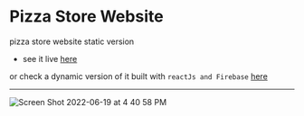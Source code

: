 # Pizza Store Website
pizza store website static version
* see it live <a href="https://tipizzastatic.netlify.app/">here</a>

or check a dynamic version of it built with ```reactJs and Firebase``` <a href="https://github.com/r-e-d-ant/pizza-store">here</a>

------------------------
![Screen Shot 2022-06-19 at 4 40 58 PM](https://user-images.githubusercontent.com/66163130/174486667-79726d66-85d6-4262-9894-a3c8b1a1286f.png)
